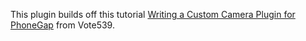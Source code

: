 This plugin builds off this tutorial [Writing a Custom Camera Plugin for PhoneGap](http://codrspace.com/vote539/writing-a-custom-camera-plugin-for-phonegap/) from Vote539.
